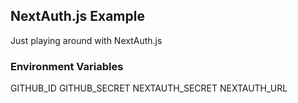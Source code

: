 ## NextAuth.js Example

Just playing around with NextAuth.js

### Environment Variables

GITHUB_ID 
GITHUB_SECRET 
NEXTAUTH_SECRET 
NEXTAUTH_URL